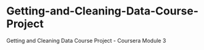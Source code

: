 # Getting-and-Cleaning-Data-Course-Project
Getting and Cleaning Data Course Project - Coursera Module 3
